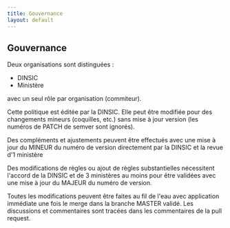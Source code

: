 ```yaml
---
title: Gouvernance
layout: default
---
```


## Gouvernance

Deux organisations sont distinguées :

* DINSIC
* Ministère

avec un seul rôle par organisation (commiteur).

Cette politique est éditée par la DINSIC. Elle peut être modifiée pour des changements mineurs (coquilles, etc.) sans mise à jour version (les numéros de PATCH de semver sont ignorés).

Des compléments et ajustements peuvent être effectués avec une mise à jour du MINEUR du numéro de version directement par la DINSIC et la revue d'1 ministère

Des modifications de règles ou ajout de règles substantielles nécessitent l'accord de la DINSIC et de 3 ministères au moins pour être validées avec une mise à jour du MAJEUR du numéro de version.

Toutes les modifications peuvent être faites au fil de l'eau avec application immédiate une fois le merge dans la branche MASTER validé. Les discussions et commentaires sont tracées dans les commentaires de la pull request.
